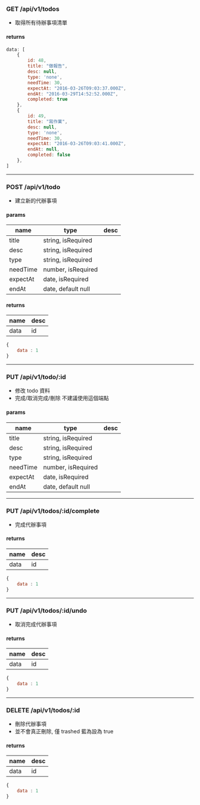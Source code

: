 
### GET /api/v1/todos

* 取得所有待辦事項清單

#### returns

``` js
data: [
	{
		id: 48,
		title: "做報告",
		desc: null,
		type: 'none',
		needTime: 30,
		expectAt: "2016-03-26T09:03:37.000Z",
		endAt: "2016-03-29T14:52:52.000Z",
		completed: true
	},
	{
		id: 49,
		title: "寫作業",
		desc: null,
		type: 'none',
		needTime: 30,
		expectAt: "2016-03-26T09:03:41.000Z",
		endAt: null,
		completed: false
	},
]
```

***********

### POST /api/v1/todo

* 建立新的代辦事項

#### params

name | type | desc
---- | ---- | ----
title | string, isRequired |
desc | string, isRequired |
type | string, isRequired |
needTime | number, isRequired |
expectAt | date, isRequired |
endAt | date, default null |

#### returns

name | desc
---- | ----
data | id

``` js
{
	data : 1
}
```

*************

### PUT /api/v1/todo/:id

* 修改 todo 資料
* 完成/取消完成/刪除 不建議使用這個端點

#### params

name | type | desc
---- | ---- | ----
title | string, isRequired |
desc | string, isRequired |
type | string, isRequired |
needTime | number, isRequired |
expectAt | date, isRequired |
endAt | date, default null |

**************

### PUT /api/v1/todos/:id/complete

* 完成代辦事項

#### returns

name | desc
---- | ----
data | id

``` js
{
	data : 1
}
```

**************

### PUT /api/v1/todos/:id/undo

* 取消完成代辦事項

#### returns

name | desc
---- | ----
data | id

``` js
{
	data : 1
}
```

**************

### DELETE /api/v1/todos/:id

* 刪除代辦事項
* 並不會真正刪除, 僅 trashed 藍為設為 true

#### returns

name | desc
---- | ----
data | id

``` js
{
	data : 1
}
```
